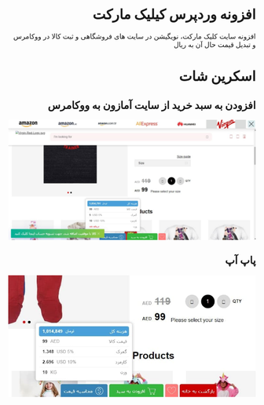 <div align="right">
<h1>
  افزونه وردپرس کیلیک مارکت
</h1>

افزونه سایت کلیک مارکت، نویگیشن در سایت های فروشگاهی و ثبت کالا در ووکامرس و تبدیل قیمت حال آن به ریال

<h1>اسکرین شات</h1>

<h2>افزودن به سبد خرید از سایت آمازون به ووکامرس</h2>
<img src="./add_to_cart.jpg" align="center" />
<h2>پاپ آپ</h2>
<img src="./popup.jpg" align="center" />

</div>
